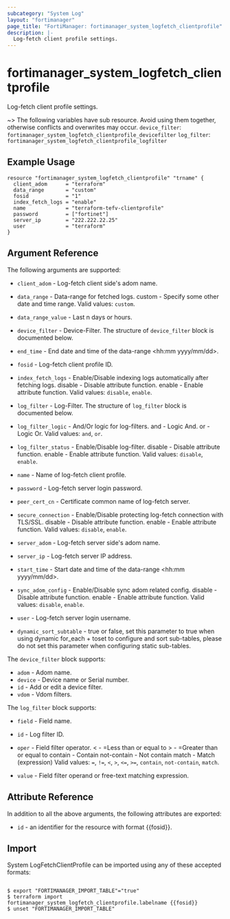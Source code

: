 ```yaml
---
subcategory: "System Log"
layout: "fortimanager"
page_title: "FortiManager: fortimanager_system_logfetch_clientprofile"
description: |-
  Log-fetch client profile settings.
---
```


# fortimanager_system_logfetch_clientprofile
Log-fetch client profile settings.

~> The following variables have sub resource. Avoid using them together, otherwise conflicts and overwrites may occur.
`device_filter`: `fortimanager_system_logfetch_clientprofile_devicefilter`
`log_filter`: `fortimanager_system_logfetch_clientprofile_logfilter`



## Example Usage

```hcl
resource "fortimanager_system_logfetch_clientprofile" "trname" {
  client_adom      = "terraform"
  data_range       = "custom"
  fosid            = "1"
  index_fetch_logs = "enable"
  name             = "terraform-tefv-clientprofile"
  password         = ["fortinet"]
  server_ip        = "222.222.22.25"
  user             = "terraform"
}
```

## Argument Reference


The following arguments are supported:


* `client_adom` - Log-fetch client side's adom name.
* `data_range` - Data-range for fetched logs. custom - Specify some other date and time range. Valid values: `custom`.

* `data_range_value` - Last n days or hours.
* `device_filter` - Device-Filter. The structure of `device_filter` block is documented below.
* `end_time` - End date and time of the data-range <hh:mm yyyy/mm/dd>.
* `fosid` - Log-fetch client profile ID.
* `index_fetch_logs` - Enable/Disable indexing logs automatically after fetching logs. disable - Disable attribute function. enable - Enable attribute function. Valid values: `disable`, `enable`.

* `log_filter` - Log-Filter. The structure of `log_filter` block is documented below.
* `log_filter_logic` - And/Or logic for log-filters. and - Logic And. or - Logic Or. Valid values: `and`, `or`.

* `log_filter_status` - Enable/Disable log-filter. disable - Disable attribute function. enable - Enable attribute function. Valid values: `disable`, `enable`.

* `name` - Name of log-fetch client profile.
* `password` - Log-fetch server login password.
* `peer_cert_cn` - Certificate common name of log-fetch server.
* `secure_connection` - Enable/Disable protecting log-fetch connection with TLS/SSL. disable - Disable attribute function. enable - Enable attribute function. Valid values: `disable`, `enable`.

* `server_adom` - Log-fetch server side's adom name.
* `server_ip` - Log-fetch server IP address.
* `start_time` - Start date and time of the data-range <hh:mm yyyy/mm/dd>.
* `sync_adom_config` - Enable/Disable sync adom related config. disable - Disable attribute function. enable - Enable attribute function. Valid values: `disable`, `enable`.

* `user` - Log-fetch server login username.
* `dynamic_sort_subtable` - true or false, set this parameter to true when using dynamic for_each + toset to configure and sort sub-tables, please do not set this parameter when configuring static sub-tables.

The `device_filter` block supports:

* `adom` - Adom name.
* `device` - Device name or Serial number.
* `id` - Add or edit a device filter.
* `vdom` - Vdom filters.

The `log_filter` block supports:

* `field` - Field name.
* `id` - Log filter ID.
* `oper` - Field filter operator. &lt; - =Less than or equal to &gt; - =Greater than or equal to contain - Contain not-contain - Not contain match - Match (expression) Valid values: `=`, `!=`, `<`, `>`, `<=`, `>=`, `contain`, `not-contain`, `match`.

* `value` - Field filter operand or free-text matching expression.


## Attribute Reference

In addition to all the above arguments, the following attributes are exported:
* `id` - an identifier for the resource with format {{fosid}}.

## Import

System LogFetchClientProfile can be imported using any of these accepted formats:
```

$ export "FORTIMANAGER_IMPORT_TABLE"="true"
$ terraform import fortimanager_system_logfetch_clientprofile.labelname {{fosid}}
$ unset "FORTIMANAGER_IMPORT_TABLE"
```

